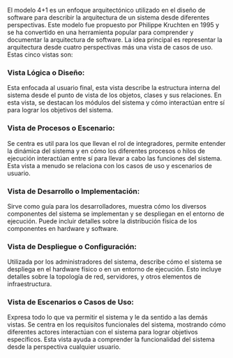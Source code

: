 El modelo 4+1 es un enfoque arquitectónico utilizado en el diseño de software para describir la arquitectura de un sistema desde diferentes perspectivas. Este modelo fue propuesto por Philippe Kruchten en 1995 y se ha convertido en una herramienta popular para comprender y documentar la arquitectura de software. La idea principal es representar la arquitectura desde cuatro perspectivas más una vista de casos de uso. Estas cinco vistas son:

### Vista Lógica o Diseño:

Esta enfocada al usuario final, esta vista describe la estructura interna del sistema desde el punto de vista de los objetos, clases y sus relaciones. En esta vista, se destacan los módulos del sistema y cómo interactúan entre sí para lograr los objetivos del sistema.

### Vista de Procesos o Escenario:

Se centra es util para los que llevan el rol de integradores, permite entender la dinámica del sistema y en cómo los diferentes procesos o hilos de ejecución interactúan entre sí para llevar a cabo las funciones del sistema. Esta vista a menudo se relaciona con los casos de uso y escenarios de usuario.

### Vista de Desarrollo o Implementación:

Sirve como guía para los desarrolladores, muestra cómo los diversos componentes del sistema se implementan y se despliegan en el entorno de ejecución. Puede incluir detalles sobre la distribución física de los componentes en hardware y software.

### Vista de Despliegue o Configuración:

Utilizada por los administradores del sistema, describe cómo el sistema se despliega en el hardware físico o en un entorno de ejecución. Esto incluye detalles sobre la topología de red, servidores, y otros elementos de infraestructura.

### Vista de Escenarios o Casos de Uso:

Expresa todo lo que va permitir el sistema y le da sentido a las demás vistas. Se centra en los requisitos funcionales del sistema, mostrando cómo diferentes actores interactúan con el sistema para lograr objetivos específicos. Esta vista ayuda a comprender la funcionalidad del sistema desde la perspectiva cualquier usuario.
